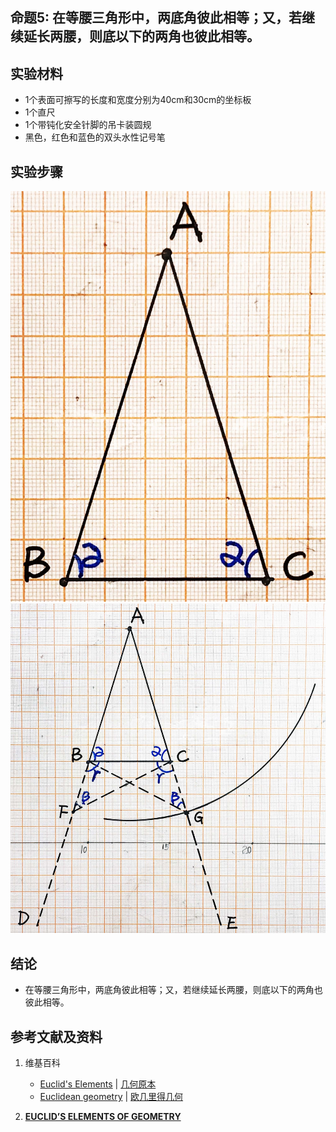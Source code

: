 ## 命题5: 在等腰三角形中，两底角彼此相等；又，若继续延长两腰，则底以下的两角也彼此相等。

## 实验材料

- 1个表面可擦写的长度和宽度分别为40cm和30cm的坐标板
- 1个直尺
- 1个带钝化安全针脚的吊卡装圆规
- 黑色，红色和蓝色的双头水性记号笔

## 实验步骤

![](/images/欧几里得几何/欧几里得元素中典型的几何实验/卷1/命题5/5a1.jpg)
![](/images/欧几里得几何/欧几里得元素中典型的几何实验/卷1/命题5/5a2.jpg)

## 结论

- 在等腰三角形中，两底角彼此相等；又，若继续延长两腰，则底以下的两角也彼此相等。

## 参考文献及资料

1. 维基百科
	- [Euclid's Elements](https://en.wikipedia.org/wiki/Euclid%27s_Elements) | [几何原本](https://zh.wikipedia.org/wiki/%E5%87%A0%E4%BD%95%E5%8E%9F%E6%9C%AC) 
	- [Euclidean geometry](https://en.wikipedia.org/wiki/Euclidean_geometry) | [欧几里得几何](https://zh.wikipedia.org/wiki/%E6%AC%A7%E5%87%A0%E9%87%8C%E5%BE%97%E5%87%A0%E4%BD%95) 

2. [**EUCLID’S ELEMENTS OF GEOMETRY**](https://farside.ph.utexas.edu/books/Euclid/Elements.pdf) 



